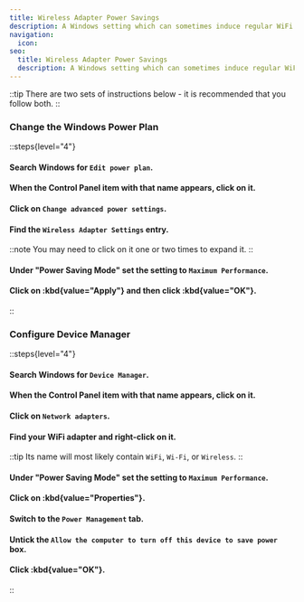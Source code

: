 ```yaml
---
title: Wireless Adapter Power Savings
description: A Windows setting which can sometimes induce regular WiFi micro-drops
navigation:
  icon:
seo:
  title: Wireless Adapter Power Savings
  description: A Windows setting which can sometimes induce regular WiFi micro-drops.
---
```


::tip
There are two sets of instructions below - it is recommended that you follow both.
::
 
 
### Change the Windows Power Plan

::steps{level="4"}
#### Search Windows for `Edit power plan`.
#### When the Control Panel item with that name appears, click on it.
#### Click on `Change advanced power settings`.
#### Find the `Wireless Adapter Settings` entry.
::note
You may need to click on it one or two times to expand it.
::
#### Under "Power Saving Mode" set the setting to `Maximum Performance`.
#### Click on :kbd{value="Apply"} and then click :kbd{value="OK"}.
::
 
 
### Configure Device Manager

::steps{level="4"}
#### Search Windows for `Device Manager`.
#### When the Control Panel item with that name appears, click on it.
#### Click on `Network adapters`.
#### Find your WiFi adapter and right-click on it.
::tip
Its name will most likely contain `WiFi`, `Wi-Fi`, or `Wireless`.
::
#### Under "Power Saving Mode" set the setting to `Maximum Performance`.
#### Click on :kbd{value="Properties"}.
#### Switch to the `Power Management` tab.
#### Untick the `Allow the computer to turn off this device to save power` box.
#### Click :kbd{value="OK"}.
::